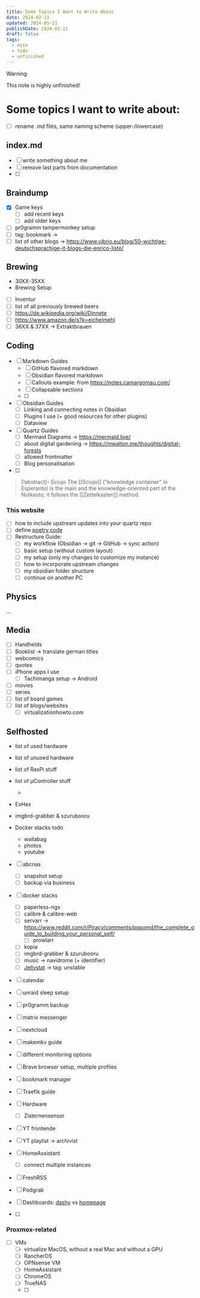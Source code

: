 ```yaml
---
title: Some Topics I Want to Write About
date: 2024-02-11
updated: 2024-05-21
publishDate: 2024-02-11
draft: false
tags:
  - note
  - todo
  - unfinished
---
```


> [!warning]
> This note is highly unfinished!
 
# Some topics I want to write about:

- [ ] rename .md files, same naming scheme (upper-/lowercase)

## index.md

- [ ] write something about me
- [ ] remove last parts from documentation
- [ ] 

## Braindump

- [x] Game keys
	- [ ] add recent keys
	- [ ] add older keys
- [ ] pr0gramm tampermonkey setup
- [ ] tag: bookmark -> 
- [ ] list of other blogs -> https://www.vibrio.eu/blog/50-wichtige-deutschsprachige-it-blogs-die-enrico-liste/

## Brewing

- 30XX-35XX
- Brewing Setup
- [ ] Inventur
- [ ] list of all previously brewed beers
- [ ] https://de.wikipedia.org/wiki/Dinnete
- [ ] https://www.amazon.de/s?k=eichelmehl
- [ ] 36XX & 37XX -> Extraktbrauen

## Coding

- [ ] Markdown Guides
	- [ ] GitHub flavored markdown
	- [ ] Obsidian flavored markdown
	- [ ] Callouts example: from https://notes.camargomau.com/
	- [ ] Collapsable sections
	- [ ] 
- [ ] Obsidian Guides
	- [ ] Linking and connecting notes in Obsidian
	- [ ] Plugins I use (+ good resources for other plugins)
	- [ ] Dataview
- [ ] Quartz Guides
	- [ ] Mermaid Diagrams -> https://mermaid.live/
	- [ ] about digital gardening -> https://mwalton.me/thoughts/digital-forests
	- [ ] allowed frontmatter
	- [ ] Blog personalisation
- [ ] 

> [!abstract]- Sciujo
> The [[Sciujo]] ("knowledge container" in Esperanto) is the main and the knowledge-oriented part of the Notkesto; it follows the [[Zettelkasten]] method.

### This website

- [ ] how to include upstream updates into your quartz repo
- [ ] define [poetry code](https://github.com/search?q=repo%3Ajackyzha0%2Fjackyzha0.github.io%20poetry&type=code)
- [ ] Restructure Guide:
	- [ ] my workflow (Obsidian -> git -> GitHub -> sync action)
	- [ ] basic setup (without custom layout)
	- [ ] my setup (only my changes to customize my instance)
	- [ ] how to incorporate upstream changes
	- [ ] my obsidian folder structure
	- [ ] continue on another PC

## Physics

...

## Media

- [ ] Handhelds
- [ ] Booklist -> translate german titles
- [ ] webcomics
- [ ] quotes
- [ ] iPhone apps I use
	- [ ] Tachimanga setup -> Android
- [ ] movies
- [ ] series
- [ ] list of board games
- [ ] list of blogs/websites
	- [ ] virtualizationhowto.com

## Selfhosted

- list of used hardware
- list of unused hardware
- list of RasPi stuff
- list of µController stuff


   - 
- ExHex
- imgbrd-grabber & szurubooru
- Docker stacks todo
   - wallabag
   - photos
   - youtube


- [ ] abcnas
	- [ ] snapshot setup
	- [ ] backup via business
- [ ] docker stacks
	- [ ] paperless-ngx
	- [ ] calibre & calibre-web
	- [ ] servarr -> https://www.reddit.com/r/Piracy/comments/pqsomd/the_complete_guide_to_building_your_personal_self/
		- [ ] prowlarr
	- [ ] kopia
	- [ ] imgbrd-grabber & szurubooru
	- [ ] music -> navidrome (+ identifier)
	- [ ] [Jellystat](https://github.com/CyferShepard/Jellystat) -> tag: unstable
- [ ] calendar
- [ ] unraid sleep setup
- [ ] pr0gramm backup
- [ ] matrix messenger
- [ ] nextcloud
- [ ] makemkv guide

- [ ] different monitoring options
- [ ] Brave browser setup, multiple profiles
- [ ] bookmark manager
- [ ] Traefik guide
- [ ] Hardware
	- [ ] Zisternensensor
- [ ] YT frontende
- [ ] YT playlist -> archivist
- [ ] HomeAssistant
	- [ ] connect multiple instances
- [ ] FreshRSS
- [ ] Podgrab
- [ ] Dashboards: [dashy](https://github.com/Lissy93/dashy) vs [homepage](https://github.com/gethomepage/homepage)
- [ ] 


### Proxmox-related

- [ ] VMs
	- [ ] virtualize MacOS, without  a real Mac and without a GPU
	- [ ] RancherOS
	- [ ] OPNsense VM
	- [ ] HomeAssistant
	- [ ] ChromeOS
	- [ ] TrueNAS
	- [ ] 

